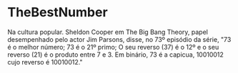 # TheBestNumber

Na cultura popular. Sheldon Cooper em The Big Bang Theory, papel desempenhado pelo actor Jim Parsons, disse, no 73º episódio da série, "73 é o melhor número; 73 é o 21º primo; O seu reverso (37) é o 12º e o seu reverso (21) é o produto entre 7 e 3. Em binário, 73 é a capicua, 10010012 cujo reverso é 10010012."
